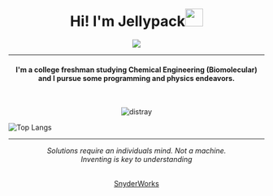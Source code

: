 <h1 align="center">Hi! I'm Jellypack<img src="https://media.giphy.com/media/hvRJCLFzcasrR4ia7z/giphy.gif" width="35"></h1>
<p align="center">
  <a href="https://github.com/distray/readme-typing-svg"><img src="https://readme-typing-svg.herokuapp.com?lines=Researcher;Web+Designer;Chemical+Engineering+%20Student;Entrepreneur;&center=true&width=500&height=50"></a>
</p>
<hr/>
<h4 align="center">I'm a college freshman studying Chemical Engineering (Biomolecular) and I pursue some programming and physics endeavors.</h4>
<br>
<p align="center"> <img src="https://komarev.com/ghpvc/?username=distray&label=Profile%20views&color=0e75b6&style=plastic" alt="distray" /> </p>

![Top Langs](https://github-readme-stats.vercel.app/api/top-langs/?username=distray\&layout=compact)



<hr>
<p align="center">
   <i>Solutions require an individuals mind. Not a machine.</i>
   <br>
   <i>Inventing is key to understanding</i>
   <br>
<br>
	
<p align="center">
  <a href="https://snyderworks.com/">SnyderWorks</a>
  
